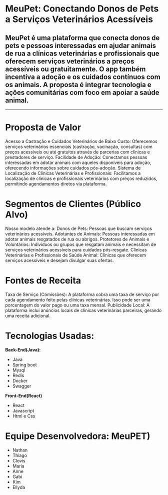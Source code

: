 # MeuPet: Conectando Donos de Pets a Serviços Veterinários Acessíveis

## MeuPet é uma plataforma que conecta donos de pets e pessoas interessadas em ajudar animais de rua a clínicas veterinárias e profissionais que oferecem serviços veterinários a preços acessíveis ou gratuitamente. O app também incentiva a adoção e os cuidados contínuos com os animais. A proposta é integrar tecnologia e ações comunitárias com foco em apoiar a saúde animal.
***
# Proposta de Valor
Acesso a Castração e Cuidados Veterinários de Baixo Custo: Oferecemos serviços veterinários essenciais (castração, vacinação, consultas) com preços acessíveis ou até gratuitos através de parcerias com clínicas e prestadores de serviço.
Facilidade de Adoção: Conectamos pessoas interessadas em adotar animais com aqueles disponíveis para adoção, oferecendo informações sobre cuidados pós-adoção.
Sistema de Localização de Clínicas Veterinárias e Profissionais: Facilitamos a localização de clínicas e profissionais veterinários com preços reduzidos, permitindo agendamentos diretos via plataforma.

# Segmentos de Clientes (Público Alvo)
Nosso modelo atende a:
Donos de Pets: Pessoas que buscam serviços veterinários acessíveis.
Adotantes de Animais: Pessoas interessadas em adotar animais resgatados de rua ou abrigos.
Protetores de Animais e Voluntários: Indivíduos ou grupos que resgatam animais e necessitam de serviços veterinários acessíveis para cuidados pós-resgate.
Clínicas Veterinárias e Profissionais de Saúde Animal: Clínicas que oferecem serviços acessíveis e desejam divulgar suas ofertas.

# Fontes de Receita
Taxa de Serviço (Comissões): A plataforma cobra uma taxa de serviço por cada agendamento feito pelas clínicas veterinárias. Isso pode ser uma porcentagem do valor pago ou uma taxa mensal.
Publicidade Local: A plataforma inclui anúncios locais de clínicas veterinárias parceiras, gerando uma receita adicional.

# Tecnologias Usadas:

**Back-End(Java):**
* Java
* Spring boot
* Mysql
* Redis
* Docker
* Swagger

**Front-End(React)**
* React
* Javascript
* Html e Css

# Equipe Desenvolvedora: MeuPET)
* Nathan 
* Thiago
* Clovis
* Maria
* Anne
* Gabi
* Kim
* Ellyda
